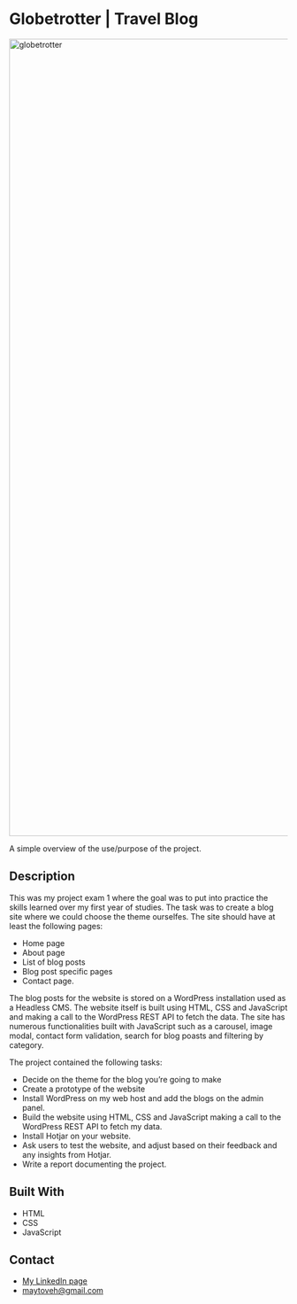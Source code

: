 # Globetrotter | Travel Blog

<img width="1440" alt="globetrotter" src="https://user-images.githubusercontent.com/89157761/171418817-7c575ddf-bb65-459f-95cc-fe82f6dd0f4f.png">

A simple overview of the use/purpose of the project.

## Description

This was my project exam 1 where the goal was to put into practice the skills learned over my first year of studies.
The task was to create a blog site where we could choose the theme ourselfes. The site should have at least the following pages:

- Home page
- About page
- List of blog posts
- Blog post specific pages
- Contact page.

The blog posts for the website is stored on a WordPress installation used as a Headless CMS. The website itself is built using HTML, CSS and JavaScript and making a call to the WordPress REST API to fetch the data. The site has numerous functionalities built with JavaScript such as a carousel, image modal, contact form validation, search for blog poasts and filtering by category.

The project contained the following tasks:

- Decide on the theme for the blog you’re going to make
- Create a prototype of the website
- Install WordPress on my web host and add the blogs on the admin panel.
- Build the website using HTML, CSS and JavaScript making a call to the WordPress REST API to fetch my data.
- Install Hotjar on your website.
- Ask users to test the website, and adjust based on their feedback and any insights from Hotjar.
- Write a report documenting the project.


## Built With

- HTML
- CSS
- JavaScript

## Contact

- [My LinkedIn page](www.linkedin.com/in/may-tove-hovdal-24b406153)
- maytoveh@gmail.com

